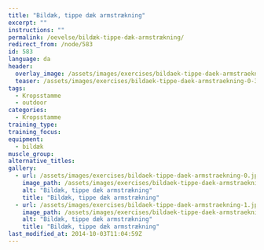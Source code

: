 ```yaml
---
title: "Bildæk, tippe dæk armstrækning"
excerpt: ""
instructions: ""
permalink: /oevelse/bildæk-tippe-dæk-armstrækning/
redirect_from: /node/583
id: 583
language: da
header:
  overlay_image: /assets/images/exercises/bildaek-tippe-daek-armstraekning-0.jpg
  teaser: /assets/images/exercises/bildaek-tippe-daek-armstraekning-0-320.jpg
tags:
  - Kropsstamme
  - outdoor
categories:
  - Kropsstamme
training_type: 
training_focus: 
equipment:
  - bildæk
muscle_group:
alternative_titles:
gallery:
  - url: /assets/images/exercises/bildaek-tippe-daek-armstraekning-0.jpg
    image_path: /assets/images/exercises/bildaek-tippe-daek-armstraekning-0-320.jpg
    alt: "Bildæk, tippe dæk armstrækning"
    title: "Bildæk, tippe dæk armstrækning"
  - url: /assets/images/exercises/bildaek-tippe-daek-armstraekning-1.jpg
    image_path: /assets/images/exercises/bildaek-tippe-daek-armstraekning-1-320.jpg
    alt: "Bildæk, tippe dæk armstrækning"
    title: "Bildæk, tippe dæk armstrækning"
last_modified_at: 2014-10-03T11:04:59Z
---
```



